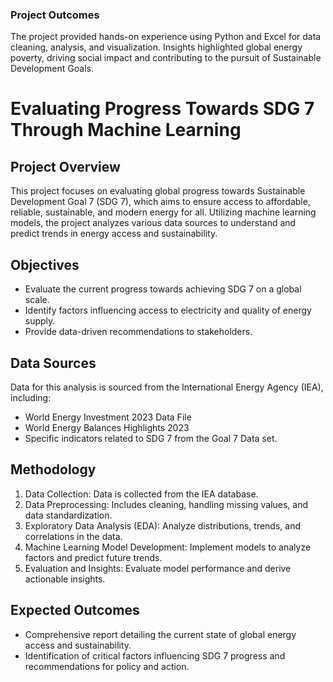 ### Project Outcomes

The project provided hands-on experience using Python and Excel for data cleaning, analysis, and visualization. Insights highlighted global energy poverty, driving social impact and contributing to the pursuit of Sustainable Development Goals.

# Evaluating Progress Towards SDG 7 Through Machine Learning
## Project Overview
This project focuses on evaluating global progress towards Sustainable Development Goal 7 (SDG 7), which aims to ensure access to affordable, reliable, sustainable, and modern energy for all. Utilizing machine learning models, the project analyzes various data sources to understand and predict trends in energy access and sustainability.

## Objectives
 - Evaluate the current progress towards achieving SDG 7 on a global scale.
 - Identify factors influencing access to electricity and quality of energy supply.
 - Provide data-driven recommendations to stakeholders.

## Data Sources
Data for this analysis is sourced from the International Energy Agency (IEA), including:

 - World Energy Investment 2023 Data File
 - World Energy Balances Highlights 2023
 - Specific indicators related to SDG 7 from the Goal 7 Data set.

## Methodology
 1. Data Collection: Data is collected from the IEA database.
 2. Data Preprocessing: Includes cleaning, handling missing values, and data standardization.
 3. Exploratory Data Analysis (EDA): Analyze distributions, trends, and correlations in the data.
 4. Machine Learning Model Development: Implement models to analyze factors and predict future trends.
 5. Evaluation and Insights: Evaluate model performance and derive actionable insights.

## Expected Outcomes
 - Comprehensive report detailing the current state of global energy access and sustainability.
 - Identification of critical factors influencing SDG 7 progress and recommendations for policy and action.
